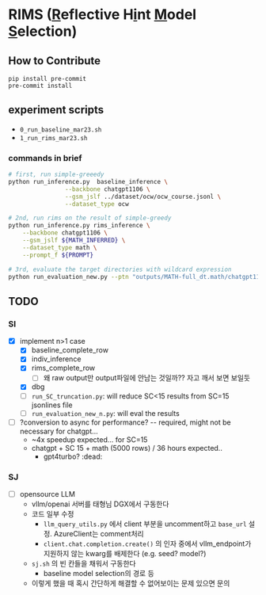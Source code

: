 # RIMS (<u>R</u>eflective H<u>i</u>nt <u>M</u>odel <u>S</u>election)

## How to Contribute
```
pip install pre-commit
pre-commit install
```

## experiment scripts
- `0_run_baseline_mar23.sh`
- `1_run_rims_mar23.sh`

### commands in brief
```bash
# first, run simple-greeedy
python run_inference.py  baseline_inference \
                --backbone chatgpt1106 \
                --gsm_jslf ../dataset/ocw/ocw_course.jsonl \
                --dataset_type ocw

# 2nd, run rims on the result of simple-greedy
python run_inference.py rims_inference \
    --backbone chatgpt1106 \
    --gsm_jslf ${MATH_INFERRED} \
    --dataset_type math \
    --prompt_f ${PROMPT}

# 3rd, evaluate the target directories with wildcard expression
python run_evaluation_new.py --ptn "outputs/MATH-full_dt.math/chatgpt1106/*/*jsonl" --eval_type math --outf math1106_results.txt
```

## TODO
### SI
- [x] implement n>1 case
  - [x] baseline_complete_row
  - [x] indiv_inference
  - [x] rims_complete_row
    - [ ] 왜 raw output만 output파일에 안남는 것일까?? 자고 깨서 보면 보일듯
  - [x] dbg
  - [ ] `run_SC_truncation.py`: will reduce SC\<15 results from SC=15 jsonlines file
  - [ ] `run_evaluation_new_n.py`: will eval the results
- [ ] ?conversion to async for performance? -- required, might not be necessary for chatgpt...
  - ~4x speedup expected... for SC=15
  - chatgpt + SC 15 + math (5000 rows) / 36 hours expected..
    - gpt4turbo? :dead:

### SJ
- [ ] opensource LLM
  - vllm/openai 서버를 태형님 DGX에서 구동한다
  - 코드 일부 수정
    - `llm_query_utils.py` 에서 client 부분을 uncomment하고 `base_url` 설정. AzureClient는 comment처리
    - `client.chat.completion.create()` 의 인자 중에서 vllm_endpoint가 지원하지 않는 kwarg를 배제한다 (e.g. seed? model?)
  - `sj.sh` 의 빈 칸들을 채워서 구동한다
    - baseline model selection의 경로 등
  - 이렇게 했을 때 혹시 간단하게 해결할 수 없어보이는 문제 있으면 문의
